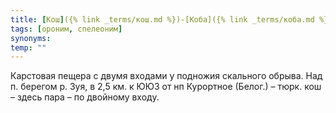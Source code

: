 ```yaml
---
title: [Кош]({% link _terms/кош.md %})-[Коба]({% link _terms/коба.md %})
tags: [ороним, спелеоним]
synonyms:
temp: ""
---
```


Карстовая пещера с двумя входами у подножия скального обрыва. Над п. берегом р.
Зуя, в 2,5 км. к ЮЮЗ от нп Курортное (Белог.) – тюрк. кош – здесь пара – по
двойному входу.
